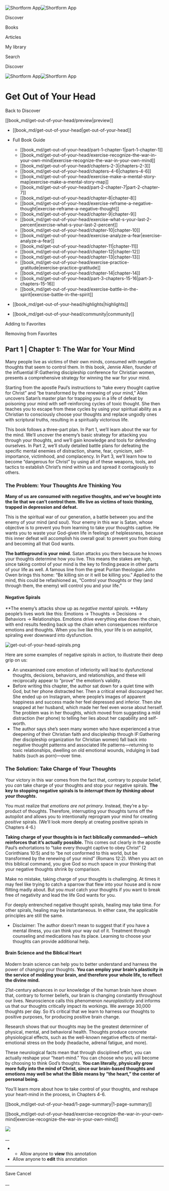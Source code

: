 ![Shortform App](/img/logo.36a2399e.svg)![Shortform App](/img/logo-dark.70c1b072.svg)

Discover

Books

Articles

My library

Search

Discover

![Shortform App](/img/logo.36a2399e.svg)![Shortform App](/img/logo-dark.70c1b072.svg)

# Get Out of Your Head

Back to Discover

[[book_md/get-out-of-your-head/preview|preview]]

  * [[book_md/get-out-of-your-head|get-out-of-your-head]]
  * Full Book Guide

    * [[book_md/get-out-of-your-head/part-1-chapter-1|part-1-chapter-1]]
    * [[book_md/get-out-of-your-head/exercise-recognize-the-war-in-your-own-mind|exercise-recognize-the-war-in-your-own-mind]]
    * [[book_md/get-out-of-your-head/chapters-2-3|chapters-2-3]]
    * [[book_md/get-out-of-your-head/chapters-4-6|chapters-4-6]]
    * [[book_md/get-out-of-your-head/exercise-make-a-mental-story-map|exercise-make-a-mental-story-map]]
    * [[book_md/get-out-of-your-head/part-2-chapter-7|part-2-chapter-7]]
    * [[book_md/get-out-of-your-head/chapter-8|chapter-8]]
    * [[book_md/get-out-of-your-head/exercise-reframe-a-negative-thought|exercise-reframe-a-negative-thought]]
    * [[book_md/get-out-of-your-head/chapter-9|chapter-9]]
    * [[book_md/get-out-of-your-head/exercise-what-s-your-last-2-percent|exercise-what-s-your-last-2-percent]]
    * [[book_md/get-out-of-your-head/chapter-10|chapter-10]]
    * [[book_md/get-out-of-your-head/exercise-analyze-a-fear|exercise-analyze-a-fear]]
    * [[book_md/get-out-of-your-head/chapter-11|chapter-11]]
    * [[book_md/get-out-of-your-head/chapter-12|chapter-12]]
    * [[book_md/get-out-of-your-head/chapter-13|chapter-13]]
    * [[book_md/get-out-of-your-head/exercise-practice-gratitude|exercise-practice-gratitude]]
    * [[book_md/get-out-of-your-head/chapter-14|chapter-14]]
    * [[book_md/get-out-of-your-head/part-3-chapters-15-16|part-3-chapters-15-16]]
    * [[book_md/get-out-of-your-head/exercise-battle-in-the-spirit|exercise-battle-in-the-spirit]]
  * [[book_md/get-out-of-your-head/highlights|highlights]]
  * [[book_md/get-out-of-your-head/community|community]]



Adding to Favorites 

Removing from Favorites 

## Part 1 | Chapter 1: The War for Your Mind

Many people live as victims of their own minds, consumed with negative thoughts that seem to control them. In this book, Jennie Allen, founder of the influential IF:Gathering discipleship conference for Christian women, presents a comprehensive strategy for winning the war for your mind.

Starting from the apostle Paul’s instructions to “take every thought captive for Christ” and “be transformed by the renewing of your mind,” Allen uncovers Satan’s master plan for trapping you in a life of defeat by poisoning your mind with self-reinforcing cycles of toxic thought. She then teaches you to escape from these cycles by using your spiritual ability as a Christian to consciously choose your thoughts and replace ungodly ones with scriptural truths, resulting in a spiritually victorious life.

This book follows a three-part plan. In Part 1, we’ll learn about the war for the mind. We’ll uncover the enemy’s basic strategy for attacking you through your thoughts, and we’ll gain knowledge and tools for defending ourselves. In Part 2, we’ll study detailed battle plans for defeating the specific mental enemies of distraction, shame, fear, cynicism, self-importance, victimhood, and complacency. In Part 3, we’ll learn how to become “dangerous for Christ” by using all of these weapons, tools, and tactics to establish Christ’s mind within us and spread it contagiously to others.

### The Problem: Your Thoughts Are Thinking You

**Many of us are consumed with negative thoughts, and we’ve bought into the lie that we can’t control them. We live as victims of toxic thinking, trapped in depression and defeat.**

This is the spiritual war of our generation, a battle between you and the enemy of your mind (and soul). Your enemy in this war is Satan, whose objective is to prevent you from learning to take your thoughts captive. He wants you to waste your God-given life in feelings of helplessness, because this inner defeat will accomplish his overall goal: to prevent you from doing and becoming all that God wants.

**The battleground is your mind.** Satan attacks you there because he knows your thoughts determine how you live. This means the stakes are high, since taking control of your mind is the key to finding peace in other parts of your life as well. A famous line from the great Puritan theologian John Owen brings this home: “Be killing sin or it will be killing you.” Applied to the mind, this could be refashioned as, “Control your thoughts or they (and through them, the enemy) will control you and your life.”

#### Negative Spirals

**The enemy’s attacks show up as _negative mental spirals_. **Many people’s lives work like this: Emotions → Thoughts → Decisions → Behaviors → Relationships. Emotions drive everything else down the chain, with end results feeding back up the chain when consequences reinforce emotions and thoughts. When you live like this, your life is on autopilot, spiraling ever downward into dysfunction.

![get-out-of-your-head-spirals.png](https://media.shortform.com/images/get-out-of-your-head-spirals.png)

Here are some examples of negative spirals in action, to illustrate their deep grip on us:

  * An unexamined core emotion of inferiority will lead to dysfunctional thoughts, decisions, behaviors, and relationships, and these will reciprocally appear to “prove” the emotion’s validity.
  * Before writing this chapter, the author sat down for a quiet time with God, but her phone distracted her. Then a critical email discouraged her. She ended up on Instagram, where people’s images of apparent happiness and success made her feel depressed and inferior. Then she snapped at her husband, which made her feel even worse about herself. The problem was in her thoughts, which moved from suggesting a mild distraction (her phone) to telling her lies about her capability and self-worth.
  * The author says she’s seen many women who have experienced a true deepening of their Christian faith and discipleship through IF:Gathering (her discipleship organization for Christian women) fall back into negative thought patterns and associated life patterns—returning to toxic relationships, dwelling on old emotional wounds, indulging in bad habits (such as porn)—over time. 



### The Solution: Take Charge of Your Thoughts

Your victory in this war comes from the fact that, contrary to popular belief, you _can_ take charge of your thoughts and stop your negative spirals. **The key to stopping negative spirals is to _interrupt them by_ _thinking about your thoughts_.**

You must realize that _emotions are not_ _primary_. Instead, they’re a by-product of thoughts. Therefore, interrupting your thoughts turns off the autopilot and allows you to intentionally reprogram your mind for creating _positive_ spirals. (We’ll look more deeply at creating positive spirals in Chapters 4-6.)

**Taking charge of your thoughts is in fact biblically commanded—which reinforces that it’s actually possible.** This comes out clearly in the apostle Paul’s exhortations to “take every thought captive to obey Christ” (2 Corinthians 10:5) and to “be not conformed to this world, but be transformed by the renewing of your mind” (Romans 12:2). When you act on this biblical command, you give God so much space in your thinking that your negative thoughts shrink by comparison.

Make no mistake, taking charge of your thoughts is challenging. At times it may feel like trying to catch a sparrow that flew into your house and is now flitting madly about. But you _must_ catch your thoughts if you want to break free of negativity and lead the life God wants for you.

For deeply entrenched negative thought spirals, healing may take time. For other spirals, healing may be instantaneous. In either case, the applicable principles are still the same.

  * Disclaimer: The author doesn’t mean to suggest that if you have a mental illness, you can think your way out of it. Treatment through counseling and medications has its place. Learning to choose your thoughts can provide additional help.



#### Brain Science and the Biblical Heart

Modern brain science can help you to better understand and harness the power of changing your thoughts. **You can employ your brain’s plasticity in the service of molding your brain, and therefore your whole life, to reflect the divine mind.**

21st-century advances in our knowledge of the human brain have shown that, contrary to former beliefs, our brain is changing constantly throughout our lives. Neuroscience calls this phenomenon _neuroplasticity_ and informs us that our thoughts critically impact its workings. We average 30,000 thoughts per day. So it’s critical that we learn to harness our thoughts to positive purposes, for producing positive brain change.

Research shows that our thoughts may be the greatest determiner of physical, mental, and behavioral health. Thoughts produce concrete physiological effects, such as the well-known negative effects of mental-emotional stress on the body (headache, adrenal fatigue, and more).

These neurological facts mean that through disciplined effort, you can actually reshape your “heart-mind.” You can choose who you will become by choosing to think God’s thoughts. **You can literally, physically grow more fully into the mind of Christ, since our brain-based thoughts and emotions may well be what the Bible means by “the heart,” the center of personal being.**

You’ll learn more about how to take control of your thoughts, and reshape your heart-mind in the process, in Chapters 4-6.

[[book_md/get-out-of-your-head/1-page-summary|1-page-summary]]

[[book_md/get-out-of-your-head/exercise-recognize-the-war-in-your-own-mind|exercise-recognize-the-war-in-your-own-mind]]

![](https://bat.bing.com/action/0?ti=56018282&Ver=2&mid=4b386688-bfa0-4bcc-9cfa-09b4e3afa103&sid=49fff5b0636c11eeb9c611038afc8668&vid=4a005010636c11ee80c703d4c4a7acd5&vids=0&msclkid=N&pi=0&lg=en-US&sw=800&sh=600&sc=24&nwd=1&tl=Shortform%20%7C%20Book&p=https%3A%2F%2Fwww.shortform.com%2Fapp%2Fbook%2Fget-out-of-your-head%2Fpart-1-chapter-1&r=&lt=324&evt=pageLoad&sv=1&rn=194893)

__

  *   * Allow anyone to **view** this annotation
  * Allow anyone to **edit** this annotation



* * *

Save Cancel

__



